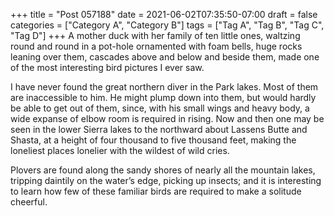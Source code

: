 +++
title = "Post 057188"
date = 2021-06-02T07:35:50-07:00
draft = false
categories = ["Category A", "Category B"]
tags = ["Tag A", "Tag B", "Tag C", "Tag D"]
+++
A mother duck with her family of ten little ones, waltzing round and round in a pot-hole ornamented with foam bells, huge rocks leaning over them, cascades above and below and beside them, made one of the most interesting bird pictures I ever saw.

I have never found the great northern diver in the Park lakes. Most of them are inaccessible to him. He might plump down into them, but would hardly be able to get out of them, since, with his small wings and heavy body, a wide expanse of elbow room is required in rising. Now and then one may be seen in the lower Sierra lakes to the northward about Lassens Butte and Shasta, at a height of four thousand to five thousand feet, making the loneliest places lonelier with the wildest of wild cries.

Plovers are found along the sandy shores of nearly all the mountain lakes, tripping daintily on the water’s edge, picking up insects; and it is interesting to learn how few of these familiar birds are required to make a solitude cheerful.
